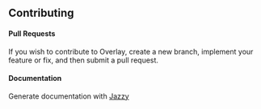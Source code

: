 ## Contributing

#### Pull Requests

If you wish to contribute to Overlay, create a new branch, implement your feature or fix, and then submit a pull request.

#### Documentation

Generate documentation with [Jazzy](https://github.com/realm/jazzy)
